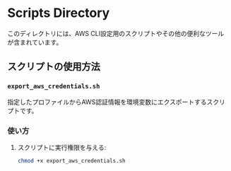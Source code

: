 # Scripts Directory

このディレクトリには、AWS CLI設定用のスクリプトやその他の便利なツールが含まれています。

## スクリプトの使用方法

### `export_aws_credentials.sh`

指定したプロファイルからAWS認証情報を環境変数にエクスポートするスクリプトです。

### 使い方

1. スクリプトに実行権限を与える:

   ```bash
   chmod +x export_aws_credentials.sh

